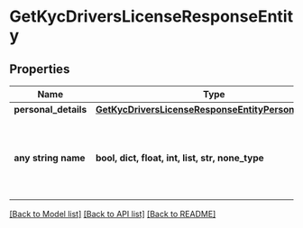 # GetKycDriversLicenseResponseEntity


## Properties
Name | Type | Description | Notes
------------ | ------------- | ------------- | -------------
**personal_details** | [**GetKycDriversLicenseResponseEntityPersonalDetails**](GetKycDriversLicenseResponseEntityPersonalDetails.md) |  | [optional] 
**any string name** | **bool, dict, float, int, list, str, none_type** | any string name can be used but the value must be the correct type | [optional]

[[Back to Model list]](../README.md#documentation-for-models) [[Back to API list]](../README.md#documentation-for-api-endpoints) [[Back to README]](../README.md)


